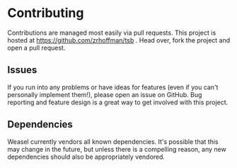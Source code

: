 Contributing
============

Contributions are managed most easily via pull requests. This project is
hosted at https://github.com/zrhoffman/tsb . Head over, fork the
project and open a pull request.

Issues
------

If you run into any problems or have ideas for features (even if you
can't personally implement them!), please open an issue on GitHub. Bug
reporting and feature design is a great way to get involved with this
project.

Dependencies
------------

Weasel currently vendors all known dependencies. It's possible that
this may change in the future, but unless there is a compelling reason,
any new dependencies should also be appropriately vendored.
